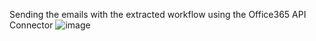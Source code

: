 Sending the emails with the extracted workflow using the Office365 API Connector
![image](https://github.com/user-attachments/assets/3d9448ac-a7ad-4540-a6aa-5ba7ab88fbdd)
